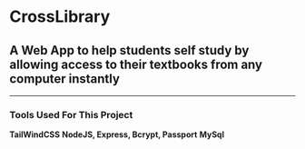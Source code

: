 # CrossLibrary 
## A Web App to help students self study by allowing access to their textbooks from any computer instantly 
---
### Tools Used For This Project 
**TailWindCSS**
**NodeJS, Express, Bcrypt, Passport**
**MySql**